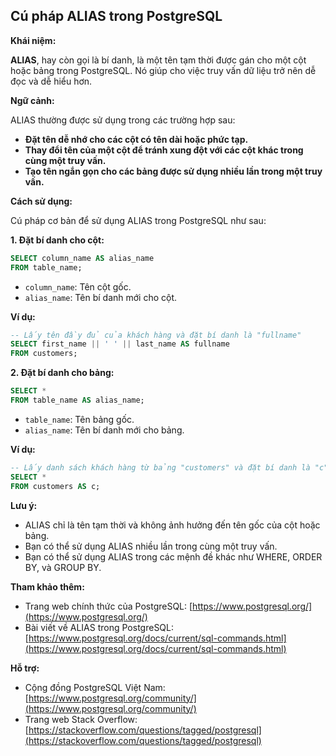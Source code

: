 ## Cú pháp ALIAS trong PostgreSQL

**Khái niệm:**

**ALIAS**, hay còn gọi là bí danh, là một tên tạm thời được gán cho một cột hoặc bảng trong PostgreSQL. Nó giúp cho việc truy vấn dữ liệu trở nên dễ đọc và dễ hiểu hơn.

**Ngữ cảnh:**

ALIAS thường được sử dụng trong các trường hợp sau:

- **Đặt tên dễ nhớ cho các cột có tên dài hoặc phức tạp.**
- **Thay đổi tên của một cột để tránh xung đột với các cột khác trong cùng một truy vấn.**
- **Tạo tên ngắn gọn cho các bảng được sử dụng nhiều lần trong một truy vấn.**

**Cách sử dụng:**

Cú pháp cơ bản để sử dụng ALIAS trong PostgreSQL như sau:

**1. Đặt bí danh cho cột:**

```sql
SELECT column_name AS alias_name
FROM table_name;
```

- `column_name`: Tên cột gốc.
- `alias_name`: Tên bí danh mới cho cột.

**Ví dụ:**

```sql
-- Lấy tên đầy đủ của khách hàng và đặt bí danh là "fullname"
SELECT first_name || ' ' || last_name AS fullname
FROM customers;
```

**2. Đặt bí danh cho bảng:**

```sql
SELECT *
FROM table_name AS alias_name;
```

- `table_name`: Tên bảng gốc.
- `alias_name`: Tên bí danh mới cho bảng.

**Ví dụ:**

```sql
-- Lấy danh sách khách hàng từ bảng "customers" và đặt bí danh là "c"
SELECT *
FROM customers AS c;
```

**Lưu ý:**

- ALIAS chỉ là tên tạm thời và không ảnh hưởng đến tên gốc của cột hoặc bảng.
- Bạn có thể sử dụng ALIAS nhiều lần trong cùng một truy vấn.
- Bạn có thể sử dụng ALIAS trong các mệnh đề khác như WHERE, ORDER BY, và GROUP BY.

**Tham khảo thêm:**

- Trang web chính thức của PostgreSQL: [https://www.postgresql.org/](https://www.postgresql.org/)
- Bài viết về ALIAS trong PostgreSQL: [https://www.postgresql.org/docs/current/sql-commands.html](https://www.postgresql.org/docs/current/sql-commands.html)

**Hỗ trợ:**

- Cộng đồng PostgreSQL Việt Nam: [https://www.postgresql.org/community/](https://www.postgresql.org/community/)
- Trang web Stack Overflow: [https://stackoverflow.com/questions/tagged/postgresql](https://stackoverflow.com/questions/tagged/postgresql)
